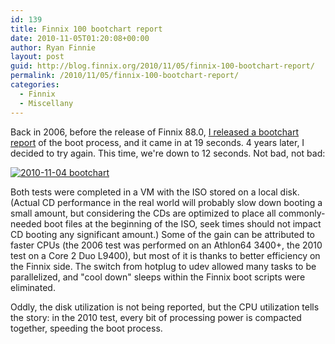 ```yaml
---
id: 139
title: Finnix 100 bootchart report
date: 2010-11-05T01:20:08+00:00
author: Ryan Finnie
layout: post
guid: http://blog.finnix.org/2010/11/05/finnix-100-bootchart-report/
permalink: /2010/11/05/finnix-100-bootchart-report/
categories:
  - Finnix
  - Miscellany
---
```

Back in 2006, before the release of Finnix 88.0, [I released a bootchart report](http://blog.finnix.org/2006/07/16/finnix-and-bootcharts/) of the boot process, and it came in at 19 seconds. 4 years later, I decided to try again. This time, we're down to 12 seconds. Not bad, not bad:
  
<!--more-->


  
[<img src="http://www.finnix.org/w/images/b/bc/2010-11-04_bootchart.png" alt="2010-11-04 bootchart" border="0" />](http://www.finnix.org/Image:2010-11-04_bootchart.png)

Both tests were completed in a VM with the ISO stored on a local disk. (Actual CD performance in the real world will probably slow down booting a small amount, but considering the CDs are optimized to place all commonly-needed boot files at the beginning of the ISO, seek times should not impact CD booting any significant amount.) Some of the gain can be attributed to faster CPUs (the 2006 test was performed on an Athlon64 3400+, the 2010 test on a Core 2 Duo L9400), but most of it is thanks to better efficiency on the Finnix side. The switch from hotplug to udev allowed many tasks to be parallelized, and "cool down" sleeps within the Finnix boot scripts were eliminated.

Oddly, the disk utilization is not being reported, but the CPU utilization tells the story: in the 2010 test, every bit of processing power is compacted together, speeding the boot process.
